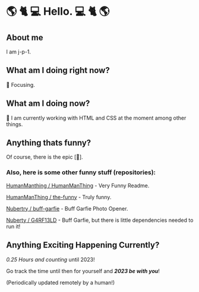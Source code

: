 # :earth_americas: :cat2: :computer: Hello. :computer: :cat2: :earth_americas:

## About me

I am j-p-1.

## What am I doing right now?

:dart: Focusing.

## What am I doing now?

:book: I am currently working with HTML and CSS at the moment among other things.

## Anything thats funny?

Of course, there is the epic [:troll:].

### Also, here is some other funny stuff (repositories):

[HumanManthing / HumanManThing](https://github.com/HumanManThing/HumanManThing) - Very Funny Readme.

[HumanManThing / the-funny](https://github.com/HumanManThing/the-funny) - Truly funny.

[Nubertry / buff-garfie](https://github.com/Nubertry/buff-garfie) - Buff Garfie Photo Opener.

[Nuberty / G4RF13LD](https://github.com/Nubertry/G4RF13LD) - Buff Garfie, but there is little dependencies needed to run it!

## Anything Exciting Happening Currently?

*0.25 Hours and counting* until 2023!

Go track the time until then for yourself and *__2023 be with you__*!

(Periodically updated remotely by a human!)
